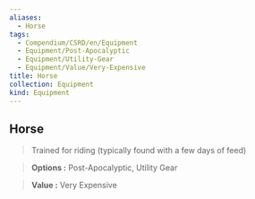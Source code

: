 ```yaml
---
aliases:
  - Horse
tags:
  - Compendium/CSRD/en/Equipment
  - Equipment/Post-Apocalyptic
  - Equipment/Utility-Gear
  - Equipment/Value/Very-Expensive
title: Horse
collection: Equipment
kind: Equipment
---
```

## Horse    
    
>Trained for riding (typically found with a few days of feed)    
> **Options :** Post-Apocalyptic, Utility Gear    
> **Value :** Very Expensive